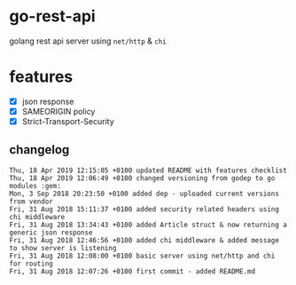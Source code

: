 # go-rest-api

golang rest api server using `net/http` & `chi`

# features

- [x] json response
- [x] SAMEORIGIN policy
- [x] Strict-Transport-Security

## changelog

    Thu, 18 Apr 2019 12:15:05 +0100 updated README with features checklist
    Thu, 18 Apr 2019 12:06:49 +0100 changed versioning from godep to go modules :gem:
    Mon, 3 Sep 2018 20:23:50 +0100 added dep - uploaded current versions from vendor
    Fri, 31 Aug 2018 15:11:37 +0100 added security related headers using chi middleware
    Fri, 31 Aug 2018 13:34:43 +0100 added Article struct & now returning a generic json response
    Fri, 31 Aug 2018 12:46:56 +0100 added chi middleware & added message to show server is listening
    Fri, 31 Aug 2018 12:08:00 +0100 basic server using net/http and chi for routing
    Fri, 31 Aug 2018 12:07:26 +0100 first commit - added README.md

